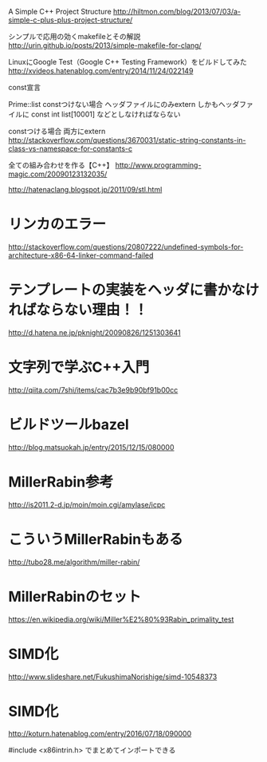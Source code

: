 A Simple C++ Project Structure
http://hiltmon.com/blog/2013/07/03/a-simple-c-plus-plus-project-structure/

シンプルで応用の効くmakefileとその解説
http://urin.github.io/posts/2013/simple-makefile-for-clang/

LinuxにGoogle Test（Google C++ Testing Framework）をビルドしてみた
http://xvideos.hatenablog.com/entry/2014/11/24/022149


const宣言

Prime::list
constつけない場合
ヘッダファイルにのみextern
しかもヘッダファイルに
const int list[10001]
などとしなければならない

constつける場合
両方にextern
http://stackoverflow.com/questions/3670031/static-string-constants-in-class-vs-namespace-for-constants-c

全ての組み合わせを作る【C++】
http://www.programming-magic.com/20090123132035/

http://hatenaclang.blogspot.jp/2011/09/stl.html

# リンカのエラー
http://stackoverflow.com/questions/20807222/undefined-symbols-for-architecture-x86-64-linker-command-failed

# テンプレートの実装をヘッダに書かなければならない理由！！
http://d.hatena.ne.jp/pknight/20090826/1251303641

# 文字列で学ぶC++入門
http://qiita.com/7shi/items/cac7b3e9b90bf91b00cc

# ビルドツールbazel
http://blog.matsuokah.jp/entry/2015/12/15/080000

# MillerRabin参考
http://is2011.2-d.jp/moin/moin.cgi/amylase/icpc

# こういうMillerRabinもある
http://tubo28.me/algorithm/miller-rabin/

# MillerRabinのセット
https://en.wikipedia.org/wiki/Miller%E2%80%93Rabin_primality_test

# SIMD化
http://www.slideshare.net/FukushimaNorishige/simd-10548373

# SIMD化
http://koturn.hatenablog.com/entry/2016/07/18/090000

#include <x86intrin.h>
でまとめてインポートできる
